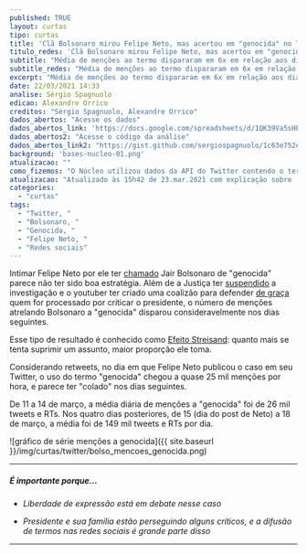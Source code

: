 ```yaml
---
published: TRUE
layout: curtas
tipo: curtas
title: 'Clã Bolsonaro mirou Felipe Neto, mas acertou em "genocida" no Twitter'
titulo_redes: 'Clã Bolsonaro mirou Felipe Neto, mas acertou em "genocida" no Twitter'
subtitle: "Média de menções ao termo dispararam em 6x em relação aos dias anteriores"
subtitle_redes: "Média de menções ao termo dispararam em 6x em relação aos dias anteriores"
excerpt: "Média de menções ao termo dispararam em 6x em relação aos dias anteriores"
date: 22/03/2021 14:33
analise: Sérgio Spagnuolo
edicao: Alexandre Orrico
creditos: "Sérgio Spagnuolo, Alexandre Orrico"
dados_abertos: "Acesse os dados"
dados_abertos_link: 'https://docs.google.com/spreadsheets/d/1QK39Va5sHPc-6eprVB0fqrO3CZ5AD_Zoj3vFGXy-2g0/edit?usp=sharing'
dados_abertos2: "Acesse o código da análise"
dados_abertos_link2: "https://gist.github.com/sergiospagnuolo/1c63e752ee8bdac1cdb8a7a307761316"
background: 'bases-nucleo-01.png'
atualizacao: ""
como_fizemos: "O Núcleo utilizou dados da API do Twitter contendo o termo 'genocida' em tweets e retweets em português, de 11 a 21 de março."
atualizacao: "Atualizado às 15h42 de 23.mar.2021 com explicação sobre 'Efeito Streisand', no segundo parágrafo (obrigado comunidade do Núcleo do Twitter)."
categories:
  - "curtas"
tags:
  - "Twitter, "
  - "Bolsonaro, "
  - "Genocida, "
  - "Felipe Neto, "
  - "Redes sociais"
---
```


Intimar Felipe Neto por ele ter [chamado](https://twitter.com/felipeneto/status/1371635310526746625) Jair Bolsonaro de "genocida" parece não ter sido boa estratégia. Além de a Justiça ter [suspendido](https://www.dw.com/pt-br/justi%C3%A7a-suspende-investiga%C3%A7%C3%A3o-de-felipe-neto-por-fala-contra-bolsonaro/a-56920359) a investigação e o youtuber ter criado uma coalizão para defender [de graça](https://www1.folha.uol.com.br/colunas/monicabergamo/2021/03/felipe-neto-ja-tem-apoio-de-80-advogados-para-frente-cala-a-boca-ja-morreu.shtml) quem for processado por criticar o presidente, o número de menções atrelando Bolsonaro a "genocida" disparou consideravelmente nos dias seguintes.

Esse tipo de resultado é conhecido como [Efeito Streisand](https://www.uol.com.br/tilt/videos/2020/01/28/fake-em-nois-elvis-e-efeito-streisand-04024C993860D4B96326.htm): quanto mais se tenta suprimir um assunto, maior proporção ele toma.

Considerando retweets, no dia em que Felipe Neto publicou o caso em seu Twitter, o uso do termo "genocida" chegou a quase 25 mil menções por hora, e parece ter "colado" nos dias seguintes.

De 11 a 14 de março, a média diária de menções a "genocida" foi de 26 mil tweets e RTs. Nos quatro dias posteriores, de 15 (dia do post de Neto) a 18 de março, a média foi de 149 mil tweets e RTs por dia.  

![gráfico de série menções a genocida]({{ site.baseurl }}/img/curtas/twitter/bolso_mencoes_genocida.png)

---

##### É importante porque...

- *Liberdade de expressão está em debate nesse caso*

- *Presidente e sua família estão perseguindo alguns críticos, e a difusão de termos nas redes sociais é grande parte disso*

---
